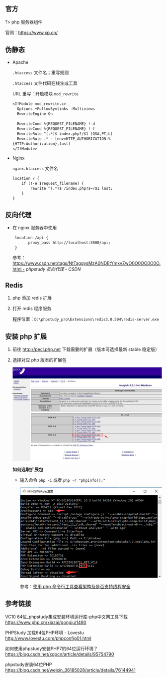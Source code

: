 ## 官方

?> php 服务器组件

官网：https://www.xp.cn/



## 伪静态

- Apache

  `.htaccess` 文件名；重写规则

  `.htaccess` 文件代码在线生成工具

  URL 重写：开启模块 `mod_rewrite`

  ```nginx
  <IfModule mod_rewrite.c>
    Options +FollowSymlinks -Multiviews
    RewriteEngine On
  
    RewriteCond %{REQUEST_FILENAME} !-d
    RewriteCond %{REQUEST_FILENAME} !-f
    RewriteRule ^(.*)$ index.php?/$1 [QSA,PT,L]
    RewriteRule .* - [env=HTTP_AUTHORIZATION:%{HTTP:Authorization},last]
  </IfModule>
  ```

  

- Nginx

  `nginx.htaccess` 文件名

  ```nginx
  location / {
      if (!-e $request_filename) {
          rewrite ^(.*)$ /index.php?s=/$1 last;
      }
  }
  ```

  

## 反向代理

- 在 nginx 服务器中使用

  ```nginx
   location /api {
         proxy_pass http://localhost:3000/api;            
   }
  ```

  参考：https://www.csdn.net/tags/NtTaggysMzA0NDEtYmxvZwO0O0OO0O0O.html - *phpstudy 反向代理 - CSDN*

## Redis

1. php 添加 redis 扩展

2. 打开 redis 程序服务

   程序位置：`D:\phpstudy_pro\Extensions\redis3.0.504\redis-server.exe`



## 安装 php 扩展

1. 前往 <http://pecl.php.net> 下载需要的扩展（版本可选择最新 stable 稳定版）

2. 选择对应 php 版本的扩展包

   ![phpstudy-图片1.png](./_images/phpstudy-图片1.png)

   

   **如何选取扩展包**

   - 输入命令 `php -i` 或者 `php -r "phpinfo();"`

     ![](./_images/phpstudy-图片2.png)

     

     参考：[使用 php 命令行工具查看架构及是否支持线程安全](https://blog.csdn.net/hfut_wowo/article/details/88169634)

## 参考链接

VC10 64位_phpstudy集成安装环境运行库-php中文网工具下载  
https://www.php.cn/xiazai/gongju/1480

PHPStudy 加载64位PHP环境 - Lovestu  
http://www.lovestu.com/phpconfig01.html

如何使用phpstudy安装PHP7的64位运行环境？  
https://blog.csdn.net/xgocn/article/details/95754790

phpstudy安装64位PHP  
https://blog.csdn.net/weixin_36185028/article/details/76144941
